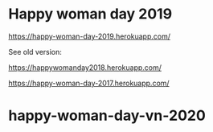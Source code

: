 # Happy woman day 2019

https://happy-woman-day-2019.herokuapp.com/

See old version:

https://happywomanday2018.herokuapp.com/

https://happy-woman-day-2017.herokuapp.com/
# happy-woman-day-vn-2020
